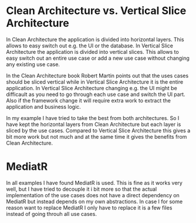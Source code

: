 # Clean Architecture vs. Vertical Slice Architecture

In Clean Architecture the application is divided into horizontal layers. This allows to easy switch out e.g. the UI or the database.
In Vertical Slice Architecture the application is divided into vertical slices. This allows to easy switch out an entire use case or add a new use case without changing any existing use case.

In the Clean Architecture book Robert Martin points out that the uses cases should be sliced vertical while in Vertical Slice Architecture it is the entire application.
In Vertical Slice Architecture changing e.g. the UI might be difficault as you need to go through each use case and switch the UI part. Also if the framework change it will require extra work to extract the application and business logic.

In my example I have tried to take the best from both architectures. So I have kept the horizontal layers from Clean Architecture but each layer is sliced by the use cases. 
Compared to Vertical Slice Architecture this gives a bit more work but not much and at the same time it gives the benefits from Clean Architecture.

# MediatR

In all examples I have found MediatR is used. This is fine as it works very well, but I have tried to decouple it i bit more so that the actual implementation of the use cases does not have a direct dependency on MediatR but instead depends on my own abstractions.
In case I for some reason want to replace MediatR I only have to replace it is a few files instead of going throuh all use cases.


